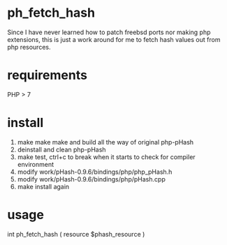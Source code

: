 # ph_fetch_hash
Since I have never learned how to patch freebsd ports nor making php extensions, this is just a work around for me to fetch hash values out from php resources.

# requirements
PHP > 7

# install
1. make make make and build all the way of original php-pHash
2. deinstall and clean php-pHash
3. make test, ctrl+c to break when it starts to check for compiler environment
4. modify work/pHash-0.9.6/bindings/php/php_pHash.h
5. modify work/pHash-0.9.6/bindings/php/pHash.cpp
6. make install again

# usage
int ph_fetch_hash ( resource $phash_resource )
